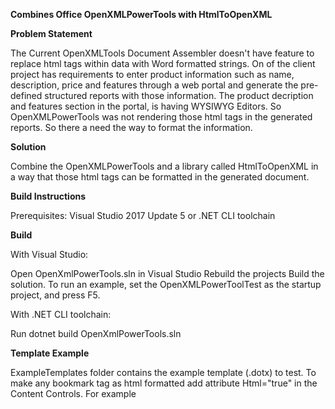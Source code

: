 <b>Combines Office OpenXMLPowerTools with HtmlToOpenXML</b> 

<b>Problem Statement</b>
   
   The Current OpenXMLTools Document Assembler doesn't have feature to replace html tags within data with Word formatted strings. 
   On of the client project has requirements to enter product information such as name, description, price and features through a web      portal and generate the pre-defined structured reports with those information. The product decription and features section in the        portal, is having WYSIWYG Editors. So OpenXMLPowerTools was not rendering those html tags in the generated reports. So there a need      the way to format the information.
   
<b>Solution</b>

   Combine the OpenXMLPowerTools and a library called HtmlToOpenXML in a way that those html tags can be formatted in the generated document.

<b>Build Instructions</b>

  Prerequisites: Visual Studio 2017 Update 5 or .NET CLI toolchain

<b>Build</b>

  With Visual Studio:

   Open OpenXmlPowerTools.sln in Visual Studio
   Rebuild the projects
   Build the solution.
   To run an example, set the OpenXMLPowerToolTest as the startup project, and press F5.

  With .NET CLI toolchain:

   Run dotnet build OpenXmlPowerTools.sln
   
 <b>Template Example</b>
 
   ExampleTemplates folder contains the example template (.dotx) to test. To make any bookmark tag as html formatted add attribute          Html="true" in the Content Controls. 
   For example <pre><Content Select="./Test" Html="true"/></pre>
